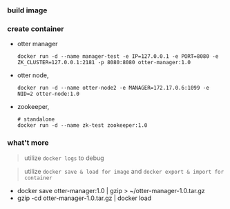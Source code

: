 
### build image

### create container
- otter manager
	```
	docker run -d --name manager-test -e IP=127.0.0.1 -e PORT=8080 -e ZK_CLUSTER=127.0.0.1:2181 -p 8080:8080 otter-manager:1.0
	```
- otter node, 
	```
	docker run -d --name otter-node2 -e MANAGER=172.17.0.6:1099 -e NID=2 otter-node:1.0
	```
- zookeeper,
	```
	# standalone
	docker run -d --name zk-test zookeeper:1.0
	```

### what't more
> utilize `docker logs` to debug

> utilize `docker save & load for image` and `docker export & import for container`

- docker save otter-manager:1.0 | gzip > ~/otter-manager-1.0.tar.gz
- gzip -cd otter-manager-1.0.tar.gz | docker load
